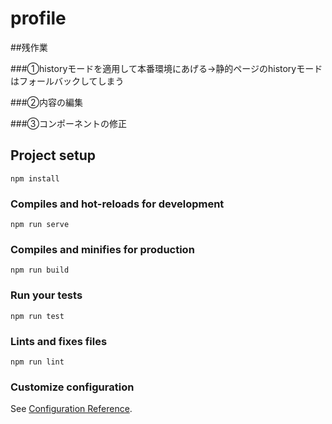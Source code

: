 # profile

##残作業

###①historyモードを適用して本番環境にあげる→静的ページのhistoryモードはフォールバックしてしまう

###②内容の編集

###③コンポーネントの修正

## Project setup
```
npm install
```

### Compiles and hot-reloads for development
```
npm run serve
```

### Compiles and minifies for production
```
npm run build
```

### Run your tests
```
npm run test
```

### Lints and fixes files
```
npm run lint
```

### Customize configuration
See [Configuration Reference](https://cli.vuejs.org/config/).

